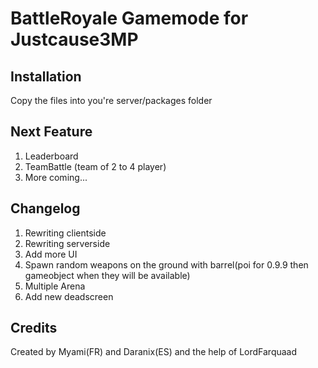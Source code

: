 # BattleRoyale Gamemode for Justcause3MP

## Installation
Copy the files into you're server/packages folder

## Next Feature
1. Leaderboard
2. TeamBattle (team of 2 to 4 player)
3. More coming...

## Changelog
1. Rewriting clientside
2. Rewriting serverside
3. Add more UI
4. Spawn random weapons on the ground with barrel(poi for 0.9.9 then gameobject when they will be available)
5. Multiple Arena
6. Add new deadscreen

## Credits
Created by Myami(FR) and Daranix(ES) and the help of LordFarquaad
